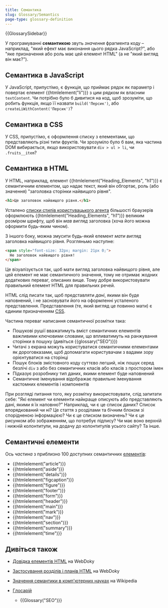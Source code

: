 ```yaml
---
title: Семантика
slug: Glossary/Semantics
page-type: glossary-definition
---
```


{{GlossarySidebar}}

У програмуванні **семантикою** звуть _значення_ фрагмента коду – наприклад, "який ефект має виконання цього рядка JavaScript?", або "яке призначення або роль має цей елемент HTML" (а не "який вигляд він має?").

## Семантика в JavaScript

У JavaScript, припустімо, є функція, що приймає рядок як параметр і повертає елемент {{htmlelement("li")}} з цим рядком як власним `textContent`. Чи потрібно було б дивитися на код, щоб зрозуміти, що робить функція, якщо її назвати `build('Персик')`, або `createLiWithContent('Персик')`?

## Семантика в CSS

У CSS, припустімо, є оформлення списку з елементами, що представляють різні типи фруктів. Чи зрозуміло було б вам, яка частина DOM вибирається, якщо використовувати `div > ul > li`, чи `.fruits__item`?

## Семантика в HTML

У HTML, наприклад, елемент {{htmlelement("Heading_Elements", "h1")}} є семантичним елементом, що надає текст, який він обгортає, роль (або значення) "заголовка сторінки найвищого рівня".

```html
<h1>Це заголовок найвищого рівня.</h1>
```

Усталено [списки стилів користувацького агента](/uk/docs/Web/CSS/Cascade#spysky-styliv-korystuvatskoho-ahenta) більшості браузерів оформлюють {{htmlelement("Heading_Elements", "h1")}} великим розміром шрифту, щоб він _мав вигляд_ заголовка (хоча його можна оформити будь-яким чином).

З іншого боку, можна змусити будь-який елемент _мати вигляд_ заголовка найвищого рівня. Розгляньмо наступне:

```html
<span style="font-size: 32px; margin: 21px 0;">
  Не заголовок найвищого рівня!
</span>
```

Це візуалізується так, щоб мати вигляд заголовка найвищого рівня, але цей елемент не має семантичного значення, тому не отримає жодних додаткових переваг, описаних вище. Тому добре використовувати правильний елемент HTML для правильних речей.

HTML слід писати так, щоб представляти _дані_, якими він буде наповнений, і не засновувати його на оформленні усталеного представлення. Представлення (те, який вигляд це повинно мати) є єдиним призначенням [CSS](/uk/docs/Web/CSS).

Частина переваг написання семантичної розмітки така:

- Пошукові рушії вважатимуть вміст семантичних елементів важливими ключовими словами, що впливатимуть на ранжування сторінки в пошуку (дивіться {{glossary("SEO")}})
- Читачі з екрана можуть користуватися семантичними елементами як дороговказами, щоб допомагати користувачам з вадами зору орієнтуватися на сторінці
- Пошук блоків змістовного коду суттєво легший, ніж пошук серед безлічі `div` з або без семантичних класів або класів з простором імен
- Підказує розробнику тип даних, якими елемент буде наповнений
- Семантичне іменування відображає правильне іменування кастомних елементів і компонентів

При розгляді питання того, яку розмітку використовувати, слід запитати себе: "Які елемент чи елементи найкраще описують або представляють дані, якими я їх наповню?" Наприклад, чи є це список даних? Список впорядкований чи ні? Це стаття з розділами та бічним блоком зі спорідненою інформацією? Чи є це списком визначень? Чи є це рисунком або зображенням, що потребує підпису? Чи має воно верхній і нижній колонтитули, на додачу до колонтитулів усього сайту? Та інше.

## Семантичні елементи

Ось _частина_ з приблизно 100 доступних семантичних [елементів](/uk/docs/Web/HTML/Element):

- {{htmlelement("article")}}
- {{htmlelement("aside")}}
- {{htmlelement("details")}}
- {{htmlelement("figcaption")}}
- {{htmlelement("figure")}}
- {{htmlelement("footer")}}
- {{htmlelement("form")}}
- {{htmlelement("header")}}
- {{htmlelement("main")}}
- {{htmlelement("mark")}}
- {{htmlelement("nav")}}
- {{htmlelement("section")}}
- {{htmlelement("summary")}}
- {{htmlelement("time")}}

## Дивіться також

- [Довідка елементів HTML](/uk/docs/Web/HTML/Element#semantychni-tekstovi-elementy) на WebDoky
- [Застосування розділів і планів HTML](/uk/docs/Web/HTML/Element/Heading_Elements#prymitky-shchodo-zastosuvannia) на WebDoky
- [Значення семантики в комп'ютерних науках](https://en.wikipedia.org/wiki/Semantics#Computer_science) на Wikipedia
- [Глосарій](/uk/docs/Glossary)

  - {{Glossary("SEO")}}
